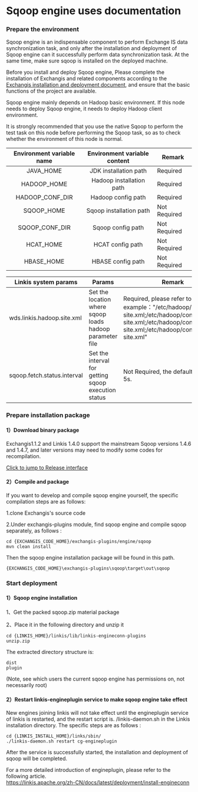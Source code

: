 # Sqoop engine uses documentation 
### Prepare the environment 
Sqoop engine is an indispensable component to perform Exchange IS data synchronization task, and only after the installation and deployment of Sqoop engine can it successfully perform data synchronization task. At the same time, make sure sqoop is installed on the deployed machine. 

Before you install and deploy Sqoop engine,  Please complete the installation of Exchangis and related components according to the [Exchangis installation and deployment document](docs/en_US/ch1/exchangis_deploy_en.md), and ensure that the basic functions of the project are available. 

Sqoop engine mainly depends on Hadoop basic environment. If this node needs to deploy Sqoop engine, it needs to deploy Hadoop client environment. 

It is strongly recommended that you use the native Sqoop to perform the test task on this node before performing the Sqoop task, so as to check whether the environment of this node is normal. 

| Environment variable name | Environment variable content | Remark |
| :----: | :----: |-------|
| JAVA_HOME   | JDK installation path | Required |
| HADOOP_HOME     | Hadoop installation path | Required |
| HADOOP_CONF_DIR | Hadoop config path | Required |
| SQOOP_HOME | Sqoop installation path | Not Required |
| SQOOP_CONF_DIR | Sqoop config path | Not Required |
| HCAT_HOME | HCAT config path | Not Required |
| HBASE_HOME | HBASE config path | Not Required |


| Linkis system params        | Params                                                   | Remark                                                       |
| --------------------------- | -------------------------------------------------------- | ------------------------------------------------------------ |
| wds.linkis.hadoop.site.xml  | Set the location where sqoop loads hadoop parameter file | Required, please refer to the example："/etc/hadoop/conf/core-site.xml;/etc/hadoop/conf/hdfs-site.xml;/etc/hadoop/conf/yarn-site.xml;/etc/hadoop/conf/mapred-site.xml" |
| sqoop.fetch.status.interval | Set the interval for getting sqoop execution status      | Not Required, the default value is 5s.                       |
### Prepare installation package 
#### 1）Download binary package 

Exchangis1.1.2 and Linkis 1.4.0 support the mainstream Sqoop versions 1.4.6 and 1.4.7, and later versions may need to modify some codes for recompilation. 

[Click to jump to Release interface](https://github.com/WeBankFinTech/Exchangis/releases)

#### 2）Compile and package 
If you want to develop and compile sqoop engine yourself, the specific compilation steps are as follows: 

1.clone Exchangis's source code

2.Under exchangis-plugins module, find sqoop engine and compile sqoop separately, as follows :

```
cd {EXCHANGIS_CODE_HOME}/exchangis-plugins/engine/sqoop
mvn clean install
```
Then the sqoop engine installation package will be found in this path. 
```
{EXCHANGIS_CODE_HOME}\exchangis-plugins\sqoop\target\out\sqoop
```


### Start deployment
#### 1）Sqoop engine installation 
1、Get the packed sqoop.zip material package

2、Place it in the following directory and unzip it 

```
cd {LINKIS_HOME}/linkis/lib/linkis-engineconn-plugins
unzip.zip
```
The extracted directory structure is: 
```
dist
plugin
```
(Note, see which users the current sqoop engine has permissions on, not necessarily root) 


#### 2）Restart linkis-engineplugin service to make sqoop engine take effect
New engines joining linkis will not take effect until the engineplugin service of linkis is restarted, and the restart script is. /linkis-daemon.sh in the Linkis installation directory. The specific steps are as follows :
```
cd {LINKIS_INSTALL_HOME}/links/sbin/
./linkis-daemon.sh restart cg-engineplugin
```
After the service is successfully started, the installation and deployment of sqoop will be completed. 

For a more detailed introduction of engineplugin, please refer to the following article.   
https://linkis.apache.org/zh-CN/docs/latest/deployment/install-engineconn
